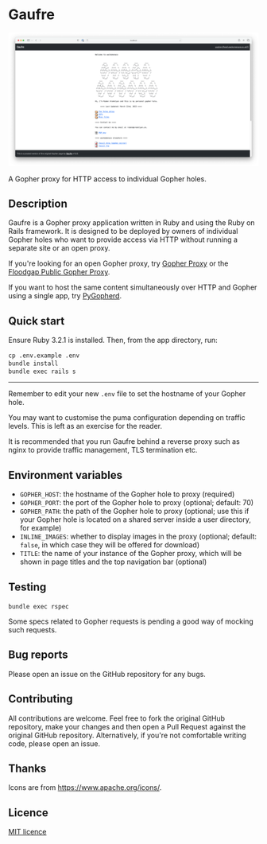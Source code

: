 # Gaufre

![Screenshot of Gaufre running in Safari on macOS proxying the fossil.wackomenace.co.uk Gopher hole](docs/images/screenshot.png)

A Gopher proxy for HTTP access to individual Gopher holes.

## Description

Gaufre is a Gopher proxy application written in Ruby and using the Ruby on Rails
framework. It is designed to be deployed by owners of individual Gopher holes
who want to provide access via HTTP without running a separate site or an open
proxy.

If you're looking for an open Gopher proxy, try [Gopher Proxy](https://gopherproxy.meulie.net/) or the
[Floodgap Public Gopher Proxy](https://gopher.floodgap.com/gopher/).

If you want to host the same content simultaneously over HTTP and Gopher using
a single app, try [PyGopherd](https://github.com/michael-lazar/pygopherd).

## Quick start

Ensure Ruby 3.2.1 is installed. Then, from the app directory, run:

```
cp .env.example .env
bundle install
bundle exec rails s
```

--------------------------------------------------------------------------------
Remember to edit your new `.env` file to set the hostname of your Gopher hole.

You may want to customise the puma configuration depending on traffic levels.
This is left as an exercise for the reader.

It is recommended that you run Gaufre behind a reverse proxy such as nginx to
provide traffic management, TLS termination etc.

## Environment variables

* `GOPHER_HOST`: the hostname of the Gopher hole to proxy (required)
* `GOPHER_PORT`: the port of the Gopher hole to proxy (optional; default: 70)
* `GOPHER_PATH`: the path of the Gopher hole to proxy (optional; use this if
  your Gopher hole is located on a shared server inside a user directory,
  for example)
* `INLINE_IMAGES`: whether to display images in the proxy (optional; default:
  `false`, in which case they will be offered for download)
* `TITLE`: the name of your instance of the Gopher proxy, which will be shown
  in page titles and the top navigation bar (optional)

## Testing

`bundle exec rspec`

Some specs related to Gopher requests is pending a good way of mocking
such requests.

## Bug reports

Please open an issue on the GitHub repository for any bugs.

## Contributing

All contributions are welcome. Feel free to fork the original GitHub
repository, make your changes and then open a Pull Request against the
original GitHub repository. Alternatively, if you're not comfortable
writing code, please open an issue.

## Thanks

Icons are from https://www.apache.org/icons/.

## Licence

[MIT licence](LICENSE)
